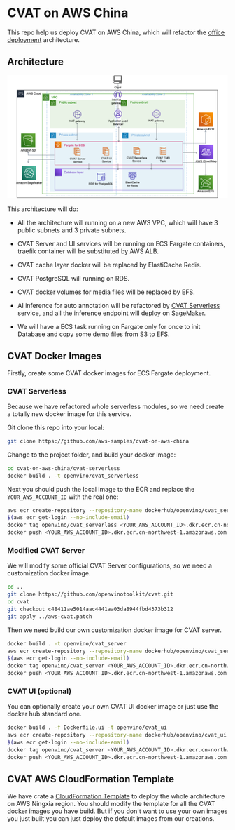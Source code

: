 # CVAT on AWS China

This repo help us deploy CVAT on AWS China, which will refactor the [office deployment](https://openvinotoolkit.github.io/cvat/docs/administration/basics/installation/) architecture.

## Architecture

![Arch](images/arch.png)


This architecture will do:

- All the architecture will running on a new AWS VPC, which will have 3 public subnets and 3 private subnets.

- CVAT Server and UI services will be running on ECS Fargate containers, traefik container will be substituted by AWS ALB.

- CVAT cache layer docker will be replaced by ElastiCache Redis.

- CVAT PostgreSQL will running on RDS.

- CVAT docker volumes for media files will be replaced by EFS.

- AI inference for auto annotation will be refactored by [CVAT Serverless](cvat-serverless/) service, and all the inference endpoint will deploy on SageMaker.

- We will have a ECS task running on Fargate only for once to init Database and copy some demo files from S3 to EFS.

## CVAT Docker Images
Firstly, create some CVAT docker images for ECS Fargate deployment.

### CVAT Serverless
Because we have refactored whole serverless modules, so we need create a totally new docker image for this service.

Git clone this repo into your local:
```bash
git clone https://github.com/aws-samples/cvat-on-aws-china
```
Change to the project folder, and build your docker image:
```bash
cd cvat-on-aws-china/cvat-serverless
docker build . -t openvino/cvat_serverless
```
Next you should push the local image to the ECR and replace the `YOUR_AWS_ACCOUNT_ID` with the real one:
```bash
aws ecr create-repository --repository-name dockerhub/openvino/cvat_serverless
$(aws ecr get-login --no-include-email)
docker tag openvino/cvat_serverless <YOUR_AWS_ACCOUNT_ID>.dkr.ecr.cn-northwest-1.amazonaws.com.cn/dockerhub/openvino/cvat_serverless
docker push <YOUR_AWS_ACCOUNT_ID>.dkr.ecr.cn-northwest-1.amazonaws.com.cn/dockerhub/openvino/cvat_serverless
```

### Modified CVAT Server
We will modify some official CVAT Server configurations, so we need a customization docker image.

```bash
cd ..
git clone https://github.com/openvinotoolkit/cvat.git
cd cvat
git checkout c48411ae5014aac4441aa03da8944fbd4373b312
git apply ../aws-cvat.patch
```
Then we need build our own customization docker image for CVAT server.

```bash
docker build . -t openvino/cvat_server
aws ecr create-repository --repository-name dockerhub/openvino/cvat_server
$(aws ecr get-login --no-include-email)
docker tag openvino/cvat_server <YOUR_AWS_ACCOUNT_ID>.dkr.ecr.cn-northwest-1.amazonaws.com.cn/dockerhub/openvino/cvat_server
docker push <YOUR_AWS_ACCOUNT_ID>.dkr.ecr.cn-northwest-1.amazonaws.com.cn/dockerhub/openvino/cvat_server
```

### CVAT UI (optional)

You can optionally create your own CVAT UI docker image or just use the docker hub standard one.
```bash
docker build . -f Dockerfile.ui -t openvino/cvat_ui
aws ecr create-repository --repository-name dockerhub/openvino/cvat_ui
$(aws ecr get-login --no-include-email)
docker tag openvino/cvat_server <YOUR_AWS_ACCOUNT_ID>.dkr.ecr.cn-northwest-1.amazonaws.com.cn/dockerhub/openvino/cvat_ui
docker push <YOUR_AWS_ACCOUNT_ID>.dkr.ecr.cn-northwest-1.amazonaws.com.cn/dockerhub/openvino/cvat_ui
```

## CVAT AWS CloudFormation Template

We have crate a [CloudFormation Template](cvat-aws-all.yaml) to deploy the whole architecture on AWS Ningxia region. You should modify the template for all the CVAT docker images you have build. But if you don't want to use your own images you just built you can just deploy the default images from our creations.